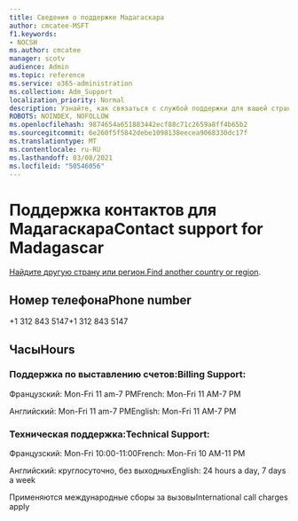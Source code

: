 ```yaml
---
title: Сведения о поддержке Мадагаскара
author: cmcatee-MSFT
f1.keywords:
- NOCSH
ms.author: cmcatee
manager: scotv
audience: Admin
ms.topic: reference
ms.service: o365-administration
ms.collection: Adm_Support
localization_priority: Normal
description: Узнайте, как связаться с службой поддержки для вашей страны или региона.
ROBOTS: NOINDEX, NOFOLLOW
ms.openlocfilehash: 9874654a651883442ecf88c71c2659a8ff4b65b2
ms.sourcegitcommit: 6e260f5f5842debe1098138eecea9068330dc17f
ms.translationtype: MT
ms.contentlocale: ru-RU
ms.lasthandoff: 03/08/2021
ms.locfileid: "50546056"
---
```

# <a name="contact-support-for-madagascar"></a><span data-ttu-id="75488-103">Поддержка контактов для Мадагаскара</span><span class="sxs-lookup"><span data-stu-id="75488-103">Contact support for Madagascar</span></span>

<span data-ttu-id="75488-104">[Найдите другую страну или регион.](../contact-support-for-business-products.md)</span><span class="sxs-lookup"><span data-stu-id="75488-104">[Find another country or region](../contact-support-for-business-products.md).</span></span>

## <a name="phone-number"></a><span data-ttu-id="75488-105">Номер телефона</span><span class="sxs-lookup"><span data-stu-id="75488-105">Phone number</span></span>
<span data-ttu-id="75488-106">+1 312 843 5147</span><span class="sxs-lookup"><span data-stu-id="75488-106">+1 312 843 5147</span></span>

## <a name="hours"></a><span data-ttu-id="75488-107">Часы</span><span class="sxs-lookup"><span data-stu-id="75488-107">Hours</span></span>
### <a name="billing-support"></a><span data-ttu-id="75488-108">Поддержка по выставлению счетов:</span><span class="sxs-lookup"><span data-stu-id="75488-108">Billing Support:</span></span>

<span data-ttu-id="75488-109">Французский: Mon-Fri 11 am-7 PM</span><span class="sxs-lookup"><span data-stu-id="75488-109">French: Mon-Fri 11 AM-7 PM</span></span>

<span data-ttu-id="75488-110">Английский: Mon-Fri 11 am-7 PM</span><span class="sxs-lookup"><span data-stu-id="75488-110">English: Mon-Fri 11 AM-7 PM</span></span>

### <a name="technical-support"></a><span data-ttu-id="75488-111">Техническая поддержка:</span><span class="sxs-lookup"><span data-stu-id="75488-111">Technical Support:</span></span>

<span data-ttu-id="75488-112">Французский: Mon-Fri 10:00-11:00</span><span class="sxs-lookup"><span data-stu-id="75488-112">French: Mon-Fri 10 AM-11 PM</span></span>

<span data-ttu-id="75488-113">Английский: круглосуточно, без выходных</span><span class="sxs-lookup"><span data-stu-id="75488-113">English: 24 hours a day, 7 days a week</span></span>

<span data-ttu-id="75488-114">Применяются международные сборы за вызовы</span><span class="sxs-lookup"><span data-stu-id="75488-114">International call charges apply</span></span>
